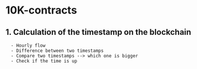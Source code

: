 # 10K-contracts

## 1. Calculation of the timestamp on the blockchain
      - Hourly flow
      - Difference between two timestamps
      - Compare two timestamps --> which one is bigger
      - Check if the time is up
